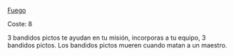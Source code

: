 [Fuego](Fuego.md)

Coste: 8

3 bandidos pictos te ayudan en tu misión, incorporas a tu equipo, 3 bandidos pictos.
Los bandidos pictos mueren cuando matan a un maestro.